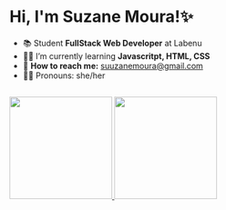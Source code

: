 # Hi, I'm Suzane Moura!✨</h1>

- 📚 Student **FullStack Web Developer** at Labenu
- 👩‍💻 I’m currently learning **Javascritpt, HTML, CSS**
- 📩 **How to reach me:** suuzanemoura@gmail.com
- 💁‍♀️ Pronouns: she/her



## 

  <a href="https://github.com/suuzanemoura">
  <img height="180em" src="https://github-readme-stats.vercel.app/api?username=suuzanemoura&show_icons=true&theme=cobalt&include_all_commits=true&count_private=true"/>
  <img height="180em" src="https://github-readme-stats.vercel.app/api/top-langs/?username=suuzanemoura&layout=compact&langs_count=7&theme=cobalt"/>
